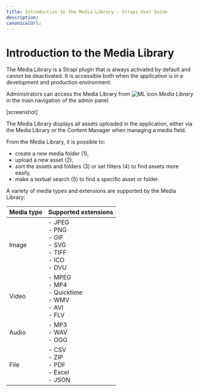 ```yaml
---
title: Introduction to the Media Library - Strapi User Guide
description:
canonicalUrl:
---
```


<!-- TODO: update SEO -->

# Introduction to the Media Library

The Media Library is a Strapi plugin that is always activated by default and cannot be deactivated. It is accessible both when the application is in a development and production environment.

Administrators can access the Media Library from ![ML icon](../assets/icons/media_library.svg) _Media Library_ in the main navigation of the admin panel.

[screenshot]

The Media Library displays all assets uploaded in the application, either via the Media Library or the Content Manager when managing a media field.

From the Media Library, it is possible to:

- create a new media folder (1),
- upload a new asset (2),
- sort the assets and folders (3) or set filters (4) to find assets more easily,
- make a textual search (5) to find a specific asset or folder.


A variety of media types and extensions are supported by the Media Library:

| Media type | Supported extensions                                          |
|------------|---------------------------------------------------------------|
| Image      | - JPEG<br>- PNG<br>- GIF<br>- SVG<br>- TIFF<br>- ICO<br>- DVU |
| Video      | - MPEG<br>- MP4<br>- Quicktime<br>- WMV<br>- AVI<br>- FLV     |
| Audio      | - MP3<br>- WAV<br>- OGG                                       |
| File       | - CSV<br>- ZIP<br>- PDF<br>- Excel<br>- JSON                  |
